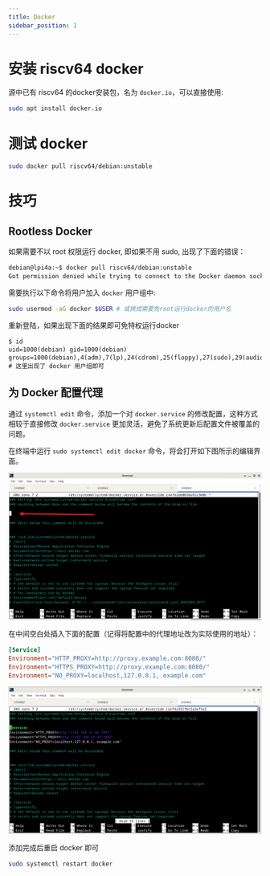 ```yaml
---
title: Docker
sidebar_position: 1
---
```


# 安装 riscv64 docker
源中已有 riscv64 的docker安装包，名为 `docker.io`，可以直接使用:

```bash
sudo apt install docker.io
``` 

# 测试 docker

```bash
sudo docker pull riscv64/debian:unstable
```

# 技巧
## Rootless Docker
如果需要不以 root 权限运行 docker, 即如果不用 sudo, 出现了下面的错误：

```bash
debian@lpi4a:~$ docker pull riscv64/debian:unstable
Got permission denied while trying to connect to the Docker daemon socket at unix:///var/run/docker.sock: Post "http://%2Fvar%2Frun%2Fdocker.sock/v1.24/images/create?fromImage=riscv64%2Fdebian&tag=unstable": dial unix /var/run/docker.sock: connect: permission denied
```
需要执行以下命令将用户加入 `docker` 用户组中:

```bash
sudo usermod -aG docker $USER # 或换成需要免root运行docker的用户名
```
重新登陆，如果出现下面的结果即可免特权运行docker
```
$ id
uid=1000(debian) gid=1000(debian) groups=1000(debian),4(adm),7(lp),24(cdrom),25(floppy),27(sudo),29(audio),30(dip),44(video),46(plugdev),105(netdev),106(bluetooth),112(docker),996(input) # 这里出现了 docker 用户组即可
```
## 为 Docker 配置代理
通过 `systemctl edit` 命令，添加一个对 `docker.service` 的修改配置，这种方式相较于直接修改 `docker.service` 更加灵活，避免了系统更新后配置文件被覆盖的问题。

在终端中运行 `sudo systemctl edit docker` 命令，将会打开如下图所示的编辑界面。

![命令执行后打开的编辑器界面](images/docker-edit-service-overlay.png)

在中间空白处插入下面的配置（记得将配置中的代理地址改为实际使用的地址）：
```toml
[Service]
Environment="HTTP_PROXY=http://proxy.example.com:8080/"
Environment="HTTPS_PROXY=http://proxy.example.com:8080/"
Environment="NO_PROXY=localhost,127.0.0.1,.example.com"
```

![编辑完成的界面](images/docker-edit-service-overlay-done.png)

添加完成后重启 docker 即可
```bash
sudo systemctl restart docker
```